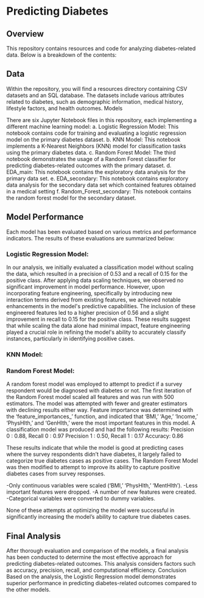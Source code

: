 # Predicting Diabetes

## Overview
This repository contains resources and code for analyzing diabetes-related data. Below is a breakdown of the contents:

## Data
Within the repository, you will find a resources directory containing CSV datasets and an SQL database. The datasets include various attributes related to diabetes, such as demographic information, medical history, lifestyle factors, and health outcomes.
Models

There are six Jupyter Notebook files in this repository, each implementing a different machine learning model:
a. Logistic Regression Model: This notebook contains code for training and evaluating a logistic regression model on the primary diabetes dataset.
b. KNN Model: This notebook implements a K-Nearest Neighbors (KNN) model for classification tasks using the primary diabetes data.
c. Random Forest Model: The third notebook demonstrates the usage of a Random Forest classifier for predicting diabetes-related outcomes with the primary dataset.
d. EDA_main: This notebook contains the exploratory data analysis for the primary data set. 
e. EDA_secondary: This notebook contains exploratory data analysis for the secondary data set which contained features obtained in a medical setting
f. Random_Forest_secondary: This notebook contains the random forest model for the secondary dataset.



## Model Performance
Each model has been evaluated based on various metrics and performance indicators. The results of these evaluations are summarized below:

### Logistic Regression Model: 
In our analysis, we initially evaluated a classification model without scaling the data, which resulted in a precision of 0.53 and a recall of 0.15 for the positive class. After applying data scaling techniques, we observed no significant improvement in model performance. However, upon incorporating feature engineering, specifically by introducing new interaction terms derived from existing features, we achieved notable enhancements in the model's predictive capabilities. The inclusion of these engineered features led to a higher precision of 0.56 and a slight improvement in recall to 0.15 for the positive class. These results suggest that while scaling the data alone had minimal impact, feature engineering played a crucial role in refining the model's ability to accurately classify instances, particularly in identifying positive cases.

### KNN Model: 


### Random Forest Model: 

A random forest model was employed to attempt to predict if a survey respondent would be diagnosed with diabetes or not. The first iteration of the Random Forest model scaled all features and was run with 500 estimators. The model was attempted with fewer and greater estimators with declining results either way. 
Feature importance was determined with the ‘feature_importances_’ function, and indicated that ‘BMI,’ ‘Age,’ ‘Income,’ ‘PhysHlth,’ and ‘GenHlth,’ were the most important features in this model. 
A classification model was produced and had the following results: 
Precision 0 : 0.88, Recall 0 : 0.97
Precision 1 : 0.50, Recall 1 :  0.17
Accuracy: 0.86

These results indicate that while the model is good at predicting cases where the survey respondents didn’t have diabetes, it largely failed to categorize true diabetes cases as positive cases. 
The Random Forest Model was then modified to attempt to improve its ability to capture positive diabetes cases from survey responses. 

-Only continuous variables were scaled (‘BMI,’ ‘PhysHlth,’ ‘MentHlth’).
-Less important features were dropped.
-A number of new features were created.
-Categorical variables were converted to dummy variables.

None of these attempts at optimizing the model were successful in significantly increasing the model’s ability to capture true diabetes cases. 

## Final Analysis
After thorough evaluation and comparison of the models, a final analysis has been conducted to determine the most effective approach for predicting diabetes-related outcomes. This analysis considers factors such as accuracy, precision, recall, and computational efficiency.
Conclusion
Based on the analysis, the Logistic Regression model demonstrates superior performance in predicting diabetes-related outcomes compared to the other models. 

